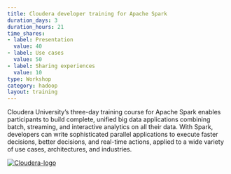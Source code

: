 ```yaml
---
title: Cloudera developer training for Apache Spark
duration_days: 3
duration_hours: 21
time_shares:
- label: Presentation
  value: 40
- label: Use cases
  value: 50
- label: Sharing experiences
  value: 10
type: Workshop
category: hadoop
layout: training
---
```


Cloudera University’s three-day training course for Apache Spark enables participants to build complete, unified big data applications combining batch, streaming, and interactive analytics on all their data. With Spark, developers can write sophisticated parallel applications to execute faster decisions, better decisions, and real-time actions, applied to a wide variety of use cases, architectures, and industries.

[![Cloudera-logo](//d1ri137x9edlub.cloudfront.net/uploads/training_partner/logo/4/large_cloudera_logo_authorized_training_partner_2c.jpg)](https://www.cloudera.com/)
